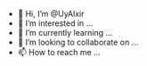 - 👋 Hi, I’m @UyAlxir
- 👀 I’m interested in ...
- 🌱 I’m currently learning ...
- 💞️ I’m looking to collaborate on ...
- 📫 How to reach me ...

<!---
UyAlxir/UyAlxir is a ✨ special ✨ repository because its `README.md` (this file) appears on your GitHub profile.
You can click the Preview link to take a look at your changes.
--->
